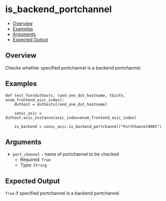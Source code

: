 # is_backend_portchannel

- [Overview](#overview)
- [Examples](#examples)
- [Arguments](#arguments)
- [Expected Output](#expected-output)

## Overview
Checks whether specified portchannel is a backend portchannel.

## Examples
```
def test_fun(duthosts, rand_one_dut_hostname, tbinfo, enum_frontend_asic_index):
    duthost = duthosts[rand_one_dut_hostname]

    sonic_asic = duthost.asic_instance(asic_index=enum_frontend_asic_index)

    is_backend = sonic_asic.is_backend_portchannel("PortChannel0001")
```

## Arguments
- `port_channel` - name of portchannel to be checked
    - Required: `True`
    - Type: `String`

## Expected Output
`True` if specified portchannel is a backend portchannel